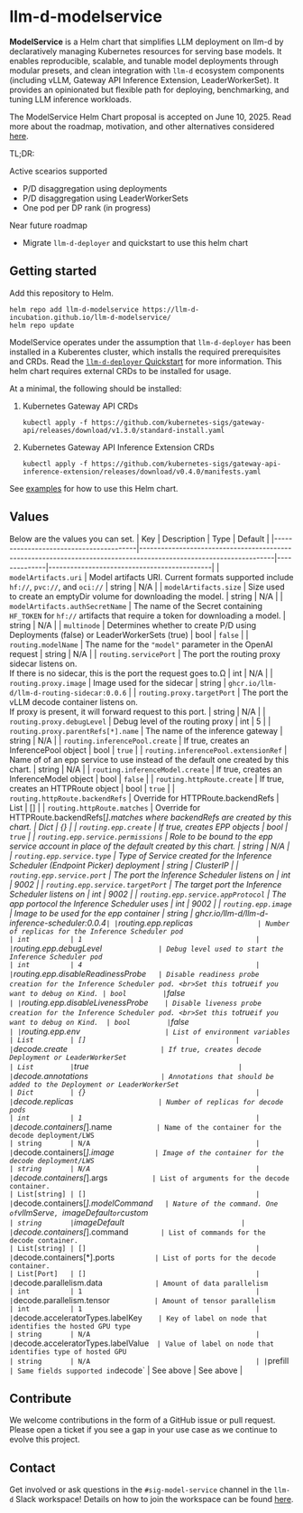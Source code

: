 # llm-d-modelservice

**ModelService** is a Helm chart that simplifies LLM deployment on llm-d by declaratively managing Kubernetes resources for serving base models. It enables reproducible, scalable, and tunable model deployments through modular presets, and clean integration with `llm-d` ecosystem components (including vLLM, Gateway API Inference Extension, LeaderWorkerSet). It provides an opinionated but flexible path for deploying, benchmarking, and tuning LLM inference workloads.

The ModelService Helm Chart proposal is accepted on June 10, 2025. Read more about the roadmap, motivation, and other alternatives considered [here](https://github.com/llm-d/llm-d/blob/dev/docs/proposals/modelservice.md).

TL;DR:

Active scearios supported
- P/D disaggregation using deployments
- P/D disaggregation using LeaderWorkerSets
- One pod per DP rank (in progress)

Near future roadmap
- Migrate `llm-d-deployer` and quickstart to use this helm chart

## Getting started

Add this repository to Helm.

```
helm repo add llm-d-modelservice https://llm-d-incubation.github.io/llm-d-modelservice/
helm repo update
```

ModelService operates under the assumption that `llm-d-deployer` has been installed in a Kuberentes cluster, which installs the required prerequisites and CRDs. Read the [`llm-d-deployer` Quickstart](https://github.com/llm-d/llm-d-deployer/blob/main/quickstart/README.md) for more information. This helm chart requires external CRDs to be installed for usage.

At a minimal, the following should be installed:
1. Kubernetes Gateway API CRDs

    ```
    kubectl apply -f https://github.com/kubernetes-sigs/gateway-api/releases/download/v1.3.0/standard-install.yaml
    ```

2. Kubernetes Gateway API Inference Extension CRDs

    ```
    kubectl apply -f https://github.com/kubernetes-sigs/gateway-api-inference-extension/releases/download/v0.4.0/manifests.yaml

    ```


See [examples](/examples) for how to use this Helm chart.

## Values
Below are the values you can set.
| Key                                    | Description                                                                                                       | Type         | Default                                     |
|----------------------------------------|-------------------------------------------------------------------------------------------------------------------|--------------|---------------------------------------------|
| `modelArtifacts.uri`                   | Model artifacts URI. Current formats supported include `hf://`, `pvc://`, and `oci://`                            | string       | N/A                                         |
| `modelArtifacts.size`                  | Size used to create an emptyDir volume for downloading the model.                                                 | string       | N/A                                         |
| `modelArtifacts.authSecretName`        | The name of the Secret containing `HF_TOKEN` for `hf://` artifacts that require a token for downloading a model.  | string       | N/A                                         |
| `multinode`                            | Determines whether to create P/D using Deployments (false) or LeaderWorkerSets (true)                             | bool         | `false`                                     |
| `routing.modelName`                    | The name for the `"model"` parameter in the OpenAI request                                                        | string       | N/A                                         |
| `routing.servicePort`                  | The port the routing proxy sidecar listens on. <br>If there is no sidecar, this is the port the request goes to.Ω | int          | N/A                                         |
| `routing.proxy.image`                  | Image used for the sidecar                                                                                        | string       | `ghcr.io/llm-d/llm-d-routing-sidecar:0.0.6` |
| `routing.proxy.targetPort`             | The port the vLLM decode container listens on. <br>If proxy is present, it will forward request to this port.     | string       | N/A                                         |
| `routing.proxy.debugLevel`             | Debug level of the routing proxy                                                                                  | int          | 5                                           |
| `routing.proxy.parentRefs[*].name`     | The name of the inference gateway                                                                                 | string       | N/A                                         |
| `routing.inferencePool.create`         | If true, creates an InferencePool object                                                                          | bool         | `true`                                      |
| `routing.inferencePool.extensionRef`   | Name of of an epp service to use instead of the default one created by this chart.                                | string       | N/A                                         |
| `routing.inferenceModel.create`        | If true, creates an InferenceModel object                                                                         | bool         | `false`                                     |
| `routing.httpRoute.create`             | If true, creates an HTTPRoute object                                                                              | bool         | `true`                                      |
| `routing.httpRoute.backendRefs`        | Override for HTTPRoute.backendRefs                                                                                | List         | []                                          |
| `routing.httpRoute.matches`            | Override for HTTPRoute.backendRefs[*].matches where backendRefs are created by this chart.                        | Dict         | {}                                          |
| `routing.epp.create`                   | If true, creates EPP objects                                                                                      | bool         | `true`                                      |
| `routing.epp.service.permissions`      | Role to be bound to the epp service account in place of the default created by this chart.                        | string       | N/A                                         |
| `routing.epp.service.type`             | Type of Service created for the Inference Scheduler (Endpoint Picker) deployment                                  | string       | ClusterIP                                   |
| `routing.epp.service.port`             | The port the Inference Scheduler listens on                                                                       | int          | 9002                                        |
| `routing.epp.service.targetPort`       | The target port the Inference Scheduler listens on                                                                | int          | 9002                                        |
| `routing.epp.service.appProtocol`      | The app portocol the Inference Scheduler uses                                                                     | int          | 9002                                        |
| `routing.epp.image`                    | Image to be used for the epp container                                                                            | string       | ghcr.io/llm-d/llm-d-inference-scheduler:0.0.4` |
| `routing.epp.replicas`                 | Number of replicas for the Inference Scheduler pod                                                                | int          | 1                                           |
| `routing.epp.debugLevel`               | Debug level used to start the Inference Scheduler pod                                                             | int          | 4                                           |
| `routing.epp.disableReadinessProbe`    | Disable readiness probe creation for the Inference Scheduler pod. <br>Set this to `true` if you want to debug on Kind. | bool         | `false`                                     |
| `routing.epp.disableLivenessProbe`     | Disable liveness probe creation for the Inference Scheduler pod. <br>Set this to `true` if you want to debug on Kind.  | bool         | `false`                                     |
| `routing.epp.env`                      | List of environment variables                                                                                          | List         | []                                     |
| `decode.create`                        | If true, creates decode Deployment or LeaderWorkerSet                                                             | List         | `true`                                      |
| `decode.annotations`                   | Annotations that should be added to the Deployment or LeaderWorkerSet                                             | Dict         | {}                                          |
| `decode.replicas`                      | Number of replicas for decode pods                                                                                | int          | 1                                           |
| `decode.containers[*].name`            | Name of the container for the decode deployment/LWS                                                               | string       | N/A                                         |
| `decode.containers[*].image`           | Image of the container for the decode deployment/LWS                                                              | string       | N/A                                         |
| `decode.containers[*].args`            | List of arguments for the decode container.                                                                       | List[string] | []                                          |
| `decode.containers[*].modelCommand`    | Nature of the command. One of `vllmServe`, `imageDefault` or `custom`                                             | string       | `imageDefault`                              |
| `decode.containers[*].command`         | List of commands for the decode container.                                                                        | List[string] | []                                          |
| `decode.containers[*].ports`           | List of ports for the decode container.                                                                           | List[Port]   | []                                          |
| `decode.parallelism.data`              | Amount of data parallelism                                                                                        | int          | 1                                           |
| `decode.parallelism.tensor`            | Amount of tensor parallelism                                                                                      | int          | 1                                           |
| `decode.acceleratorTypes.labelKey`     | Key of label on node that identifies the hosted GPU type                                                          | string       | N/A                                         |
| `decode.acceleratorTypes.labelValue`   | Value of label on node that identifies type of hosted GPU                                                         | string       | N/A                                         |
| `prefill`                              | Same fields supported in `decode`                                                                                 | See above    | See above                                   |

## Contribute

We welcome contributions in the form of a GitHub issue or pull request. Please open a ticket if you see a gap in your use case as we continue to evolve this project.

## Contact
Get involved or ask questions in the `#sig-model-service` channel in the `llm-d` Slack workspace! Details on how to join the workspace can be found [here](https://github.com/llm-d/llm-d?tab=readme-ov-file#contribute).